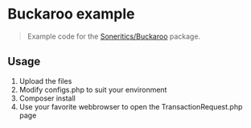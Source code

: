 # Buckaroo example
> Example code for the [Soneritics/Buckaroo](https://github.com/Soneritics/Buckaroo) package.


## Usage
1. Upload the files
2. Modify configs.php to suit your environment
3. Composer install
4. Use your favorite webbrowser to open the TransactionRequest.php page
